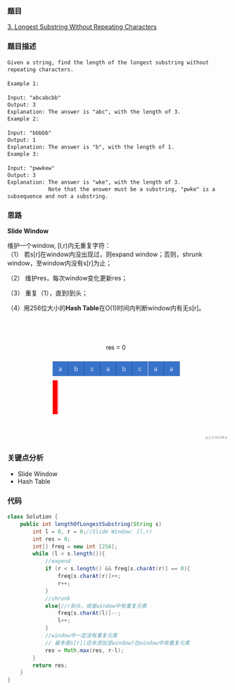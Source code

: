 ### 题目
[3. Longest Substring Without Repeating Characters](https://leetcode.com/problems/longest-substring-without-repeating-characters/)
### 题目描述
```
Given a string, find the length of the longest substring without repeating characters.

Example 1:

Input: "abcabcbb"
Output: 3 
Explanation: The answer is "abc", with the length of 3. 
Example 2:

Input: "bbbbb"
Output: 1
Explanation: The answer is "b", with the length of 1.
Example 3:

Input: "pwwkew"
Output: 3
Explanation: The answer is "wke", with the length of 3. 
             Note that the answer must be a substring, "pwke" is a subsequence and not a substring.
```

### 思路
**Slide Window**

维护一个window, [l,r)内无重复字符：  
（1） 若s[r]在window内没出现过，则expand window；否则，shrunk window，至window内没有s[r]为止；

（2） 维护res，每次window变化更新res；

（3） 重复（1），直到l到头；

（4）用256位大小的**Hash Table**在O(1)时间内判断window内有无s[r]。

![3.gif](../assets/3.gif)

### 关键点分析
* Slide Window
* Hash Table
### 代码
```java
class Solution {
    public int lengthOfLongestSubstring(String s) 
        int l = 0, r = 0;//Slide Window: [l,r)
        int res = 0;
        int[] freq = new int [256];
        while (l < s.length()){
            //expend
            if (r < s.length() && freq[s.charAt(r)] == 0){
                freq[s.charAt(r)]++;
                r++;
            }
            //shrunk
            else{//r到头，或者window中有重复元素
                freq[s.charAt(l)]--;
                l++;
            }
            //window中一定没有重复元素
            // 最多是s[r](还未添加至window)在window中有重复元素
            res = Math.max(res, r-l);
        }
        return res;
    }
}
```